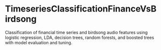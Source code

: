 # TimeseriesClassificationFinanceVsBirdsong
Classification of financial time series and birdsong audio features using logistic regression, LDA, decision trees, random forests, and boosted trees with model evaluation and tuning.
